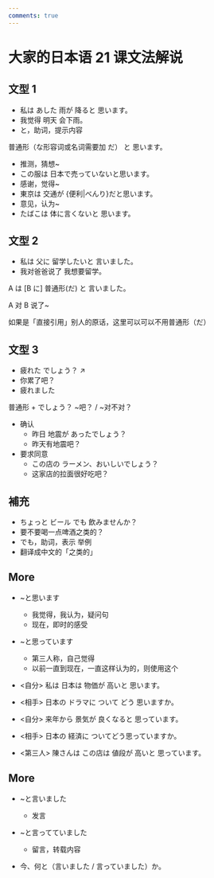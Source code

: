 ```yaml
---
comments: true
---
```


# 大家的日本语 21 课文法解说

## 文型 1

- 私は あした 雨が 降ると 思います。
- 我觉得 明天 会下雨。
- と，助词，提示内容

普通形（な形容词或名词需要加 だ） と 思います。

- 推测，猜想~
- この服は 日本で売っていないと思います。
- 感谢，觉得~
- 東京は 交通が {便利|べんり}だと思います。
- 意见，认为~
- たばこは 体に言くないと 思います。

## 文型 2

- 私は 父に 留学したいと 言いました。
- 我对爸爸说了 我想要留学。

A は [B に] 普通形(だ) と 言いました。

A 对 B 说了~

如果是「直接引用」别人的原话，这里可以可以不用普通形（だ）

## 文型 3

- 疲れた でしょう？ ↗
- 你累了吧？
- 疲れました

普通形 + でしょう？   ~吧？ / ~对不对？

- 确认
  - 昨日 地震が あったでしょう？
  - 昨天有地震吧？
- 要求同意
  - この店の ラーメン、おいしいでしょう？
  - 这家店的拉面很好吃吧？

## 補充

- ちょっと ビール でも 飲みませんか？
- 要不要喝一点啤酒之类的？
- でも，助词，表示 举例
- 翻译成中文的「之类的」

## More

- ~と思います
  - 我觉得，我认为，疑问句
  - 现在，即时的感受
- ~と思っています
  - 第三人称，自己觉得
  - 以前一直到现在，一直这样认为的，则使用这个

- <自分>  私は 日本は 物価が 高いと 思います。
- <相手> 日本の ドラマに ついて どう 思いますか。
- <自分> 来年から 景気が 良くなると 思っています。
- <相手> 日本の 経済に ついてどう思っていますか。
- <第三人> 陳さんは この店は 値段が 高いと 思っています。

## More

- ~と言いました
  - 发言
- ~と言ってていました
  - 留言，转载内容

- 今、何と（言いました / 言っていました）か。

